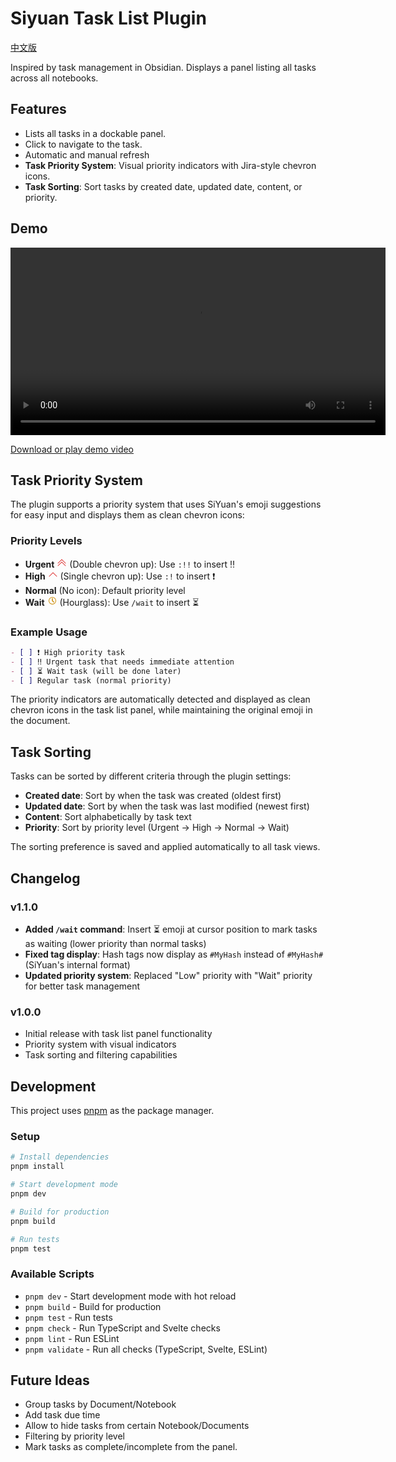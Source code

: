 # Siyuan Task List Plugin

[中文版](./README_zh_CN.md)

Inspired by task management in Obsidian. Displays a panel listing all tasks across all notebooks.

## Features

- Lists all tasks in a dockable panel.
- Click to navigate to the task.
- Automatic and manual refresh
- **Task Priority System**: Visual priority indicators with Jira-style chevron icons.
- **Task Sorting**: Sort tasks by created date, updated date, content, or priority.

## Demo

<video src="asset/demo.mp4" controls width="600"></video>

[Download or play demo video](asset/demo.mp4)

## Task Priority System

The plugin supports a priority system that uses SiYuan's emoji suggestions for easy input and displays them as clean chevron icons:

### Priority Levels

- **Urgent** <svg width="16" height="16" fill="#dc2626" viewBox="0 0 16 16"><path fill-rule="evenodd" d="M7.646 2.646a.5.5 0 0 1 .708 0l6 6a.5.5 0 0 1-.708.708L8 3.707 2.354 9.354a.5.5 0 1 1-.708-.708z"/><path fill-rule="evenodd" d="M7.646 6.646a.5.5 0 0 1 .708 0l6 6a.5.5 0 0 1-.708.708L8 7.707l-5.646 5.647a.5.5 0 0 1-.708-.708z"/></svg> (Double chevron up): Use `:!!` to insert ‼️
- **High** <svg width="16" height="16" fill="#dc2626" viewBox="0 0 16 16"><path fill-rule="evenodd" d="M7.646 4.646a.5.5 0 0 1 .708 0l6 6a.5.5 0 0 1-.708.708L8 5.707l-5.646 5.647a.5.5 0 0 1-.708-.708z"/></svg> (Single chevron up): Use `:!` to insert ❗
- **Normal** (No icon): Default priority level
- **Wait** <svg width="16" height="16" fill="#ca8a04" viewBox="0 0 16 16"><path d="M8 2a6 6 0 1 1 0 12A6 6 0 0 1 8 2zm0 1a5 5 0 1 0 0 10A5 5 0 0 0 8 3z" fill="#ca8a04"/><path d="M8 4v4l2.5 2.5" stroke="#ca8a04" stroke-width="1.5" fill="none"/></svg> (Hourglass): Use `/wait` to insert ⏳

### Example Usage

```markdown
- [ ] ❗ High priority task
- [ ] ‼️ Urgent task that needs immediate attention
- [ ] ⏳ Wait task (will be done later)
- [ ] Regular task (normal priority)
```

The priority indicators are automatically detected and displayed as clean chevron icons in the task list panel, while maintaining the original emoji in the document.

## Task Sorting

Tasks can be sorted by different criteria through the plugin settings:

- **Created date**: Sort by when the task was created (oldest first)
- **Updated date**: Sort by when the task was last modified (newest first)
- **Content**: Sort alphabetically by task text
- **Priority**: Sort by priority level (Urgent → High → Normal → Wait)

The sorting preference is saved and applied automatically to all task views.

## Changelog

### v1.1.0

- **Added `/wait` command**: Insert ⏳ emoji at cursor position to mark tasks as waiting (lower priority than normal tasks)
- **Fixed tag display**: Hash tags now display as `#MyHash` instead of `#MyHash#` (SiYuan's internal format)
- **Updated priority system**: Replaced "Low" priority with "Wait" priority for better task management

### v1.0.0

- Initial release with task list panel functionality
- Priority system with visual indicators
- Task sorting and filtering capabilities

## Development

This project uses [pnpm](https://pnpm.io/) as the package manager.

### Setup

```bash
# Install dependencies
pnpm install

# Start development mode
pnpm dev

# Build for production
pnpm build

# Run tests
pnpm test
```

### Available Scripts

- `pnpm dev` - Start development mode with hot reload
- `pnpm build` - Build for production
- `pnpm test` - Run tests
- `pnpm check` - Run TypeScript and Svelte checks
- `pnpm lint` - Run ESLint
- `pnpm validate` - Run all checks (TypeScript, Svelte, ESLint)

## Future Ideas

- Group tasks by Document/Notebook
- Add task due time
- Allow to hide tasks from certain Notebook/Documents
- Filtering by priority level
- Mark tasks as complete/incomplete from the panel.
